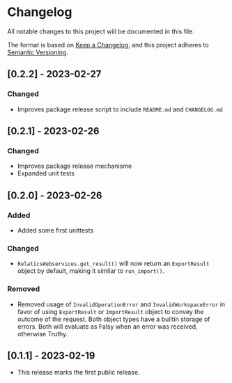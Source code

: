 # Changelog

All notable changes to this project will be documented in this file.

The format is based on [Keep a Changelog](https://keepachangelog.com/en/1.0.0/),
and this project adheres to [Semantic Versioning](https://semver.org/spec/v2.0.0.html).

## [0.2.2] - 2023-02-27

### Changed

- Improves package release script to include `README.md` and `CHANGELOG.md`

## [0.2.1] - 2023-02-26

### Changed

- Improves package release mechanisme
- Expanded unit tests

## [0.2.0] - 2023-02-26

### Added

- Added some first unittests

### Changed

- `RelaticsWebservices.get_result()` will now return an `ExportResult` object by default, making it similar to
  `run_import()`.

### Removed

- Removed usage of `InvalidOperationError` and `InvalidWorkspaceError` in favor of using `ExportResult` or
  `ImportResult` object to convey the outcome of the request. Both object types have a builtin storage of errors. Both
  will evaluate as Falsy when an error was received, otherwise Truthy.

## [0.1.1] - 2023-02-19

- This release marks the first public release.
